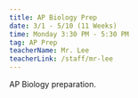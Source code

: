 ```yaml
---
title: AP Biology Prep
date: 3/1 - 5/10 (11 Weeks)
time: Monday 3:30 PM - 5:30 PM
tag: AP Prep
teacherName: Mr. Lee
teacherLink: /staff/mr-lee
---
```


AP Biology preparation.
